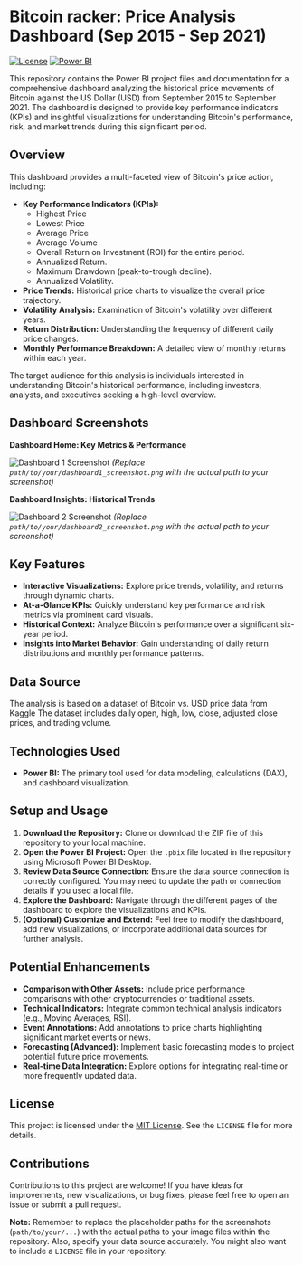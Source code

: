 # Bitcoin racker: Price Analysis Dashboard (Sep 2015 - Sep 2021)

[![License](https://img.shields.io/badge/License-MIT-yellow.svg)](https://opensource.org/licenses/MIT)
[![Power BI](https://img.shields.io/badge/Power_BI-Report-orange.svg)](https://powerbi.microsoft.com/)

This repository contains the Power BI project files and documentation for a comprehensive dashboard analyzing the historical price movements of Bitcoin against the US Dollar (USD) from September 2015 to September 2021. The dashboard is designed to provide key performance indicators (KPIs) and insightful visualizations for understanding Bitcoin's performance, risk, and market trends during this significant period.

## Overview

This dashboard provides a multi-faceted view of Bitcoin's price action, including:

* **Key Performance Indicators (KPIs):**
    * Highest Price
    * Lowest Price
    * Average Price
    * Average Volume
    * Overall Return on Investment (ROI) for the entire period.
    * Annualized Return.
    * Maximum Drawdown (peak-to-trough decline).
    * Annualized Volatility.
* **Price Trends:** Historical price charts to visualize the overall price trajectory.
* **Volatility Analysis:** Examination of Bitcoin's volatility over different years.
* **Return Distribution:** Understanding the frequency of different daily price changes.
* **Monthly Performance Breakdown:** A detailed view of monthly returns within each year.

The target audience for this analysis is individuals interested in understanding Bitcoin's historical performance, including investors, analysts, and executives seeking a high-level overview.

## Dashboard Screenshots

**Dashboard Home: Key Metrics & Performance**

![Dashboard 1 Screenshot](path/to/your/dashboard1_screenshot.png)
*(Replace `path/to/your/dashboard1_screenshot.png` with the actual path to your screenshot)*

**Dashboard Insights: Historical Trends**

![Dashboard 2 Screenshot](path/to/your/dashboard2_screenshot.png)
*(Replace `path/to/your/dashboard2_screenshot.png` with the actual path to your screenshot)*

## Key Features

* **Interactive Visualizations:** Explore price trends, volatility, and returns through dynamic charts.
* **At-a-Glance KPIs:** Quickly understand key performance and risk metrics via prominent card visuals.
* **Historical Context:** Analyze Bitcoin's performance over a significant six-year period.
* **Insights into Market Behavior:** Gain understanding of daily return distributions and monthly performance patterns.

## Data Source

The analysis is based on a dataset of Bitcoin vs. USD price data from Kaggle The dataset includes daily open, high, low, close, adjusted close prices, and trading volume.

## Technologies Used

* **Power BI:** The primary tool used for data modeling, calculations (DAX), and dashboard visualization.

## Setup and Usage

1.  **Download the Repository:** Clone or download the ZIP file of this repository to your local machine.
2.  **Open the Power BI Project:** Open the `.pbix` file located in the repository using Microsoft Power BI Desktop.
3.  **Review Data Source Connection:** Ensure the data source connection is correctly configured. You may need to update the path or connection details if you used a local file.
4.  **Explore the Dashboard:** Navigate through the different pages of the dashboard to explore the visualizations and KPIs.
5.  **(Optional) Customize and Extend:** Feel free to modify the dashboard, add new visualizations, or incorporate additional data sources for further analysis.

## Potential Enhancements

* **Comparison with Other Assets:** Include price performance comparisons with other cryptocurrencies or traditional assets.
* **Technical Indicators:** Integrate common technical analysis indicators (e.g., Moving Averages, RSI).
* **Event Annotations:** Add annotations to price charts highlighting significant market events or news.
* **Forecasting (Advanced):** Implement basic forecasting models to project potential future price movements.
* **Real-time Data Integration:** Explore options for integrating real-time or more frequently updated data.

## License

This project is licensed under the [MIT License](https://opensource.org/licenses/MIT). See the `LICENSE` file for more details.

## Contributions

Contributions to this project are welcome! If you have ideas for improvements, new visualizations, or bug fixes, please feel free to open an issue or submit a pull request.

**Note:** Remember to replace the placeholder paths for the screenshots (`path/to/your/...`) with the actual paths to your image files within the repository. Also, specify your data source accurately. You might also want to include a `LICENSE` file in your repository.
